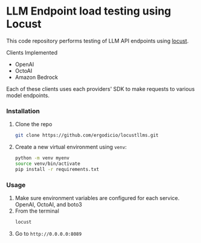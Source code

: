# LLM Endpoint load testing using Locust
This code repository performs testing of LLM API endpoints using [locust](http://locust.io). 

Clients Implemented
- OpenAI
- OctoAI
- Amazon Bedrock

Each of these clients uses each providers' SDK to make requests to various model endpoints.

### Installation
1. Clone the repo
    ```bash
    git clone https://github.com/ergodicio/locustllms.git
    ```
2.  Create a new virtual environment using `venv`:
    ```bash
    python -m venv myenv
    source venv/bin/activate
    pip install -r requirements.txt
    ```

### Usage
1. Make sure environment variables are configured for each service. OpenAI, OctoAI, and boto3
2. From the terminal
    ```bash
    locust
    ```
3. Go to `http://0.0.0.0:8089`

